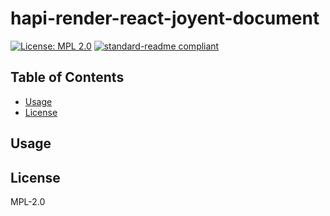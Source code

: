 # hapi-render-react-joyent-document

[![License: MPL 2.0](https://img.shields.io/badge/License-MPL%202.0-brightgreen.svg)](https://opensource.org/licenses/MPL-2.0)
[![standard-readme compliant](https://img.shields.io/badge/standard--readme-OK-green.svg)](https://github.com/RichardLitt/standard-readme)

## Table of Contents

* [Usage](#usage)
* [License](#license)

## Usage

## License

MPL-2.0
